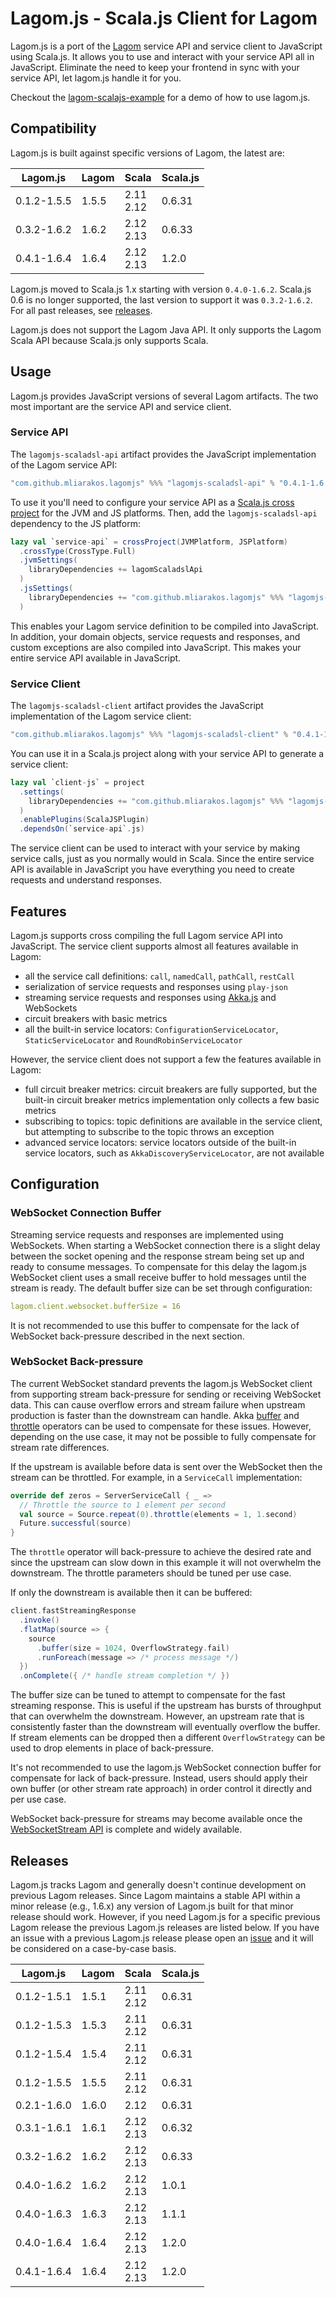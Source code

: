 # Lagom.js - Scala.js Client for Lagom

Lagom.js is a port of the [Lagom](https://www.lagomframework.com/) service API and service client to JavaScript using Scala.js. It allows you to use and interact with your service API all in JavaScript. Eliminate the need to keep your frontend in sync with your service API, let lagom.js handle it for you.

Checkout the [lagom-scalajs-example](https://github.com/mliarakos/lagom-scalajs-example) for a demo of how to use lagom.js.

## Compatibility

Lagom.js is built against specific versions of Lagom, the latest are:

| Lagom.js    | Lagom | Scala           | Scala.js |
|-------------|-------|-----------------|----------|
| 0.1.2-1.5.5 | 1.5.5 | 2.11 <br> 2.12  | 0.6.31   |
| 0.3.2-1.6.2 | 1.6.2 | 2.12 <br> 2.13  | 0.6.33   |
| 0.4.1-1.6.4 | 1.6.4 | 2.12 <br> 2.13  | 1.2.0    |

Lagom.js moved to Scala.js 1.x starting with version `0.4.0-1.6.2`. Scala.js 0.6 is no longer supported, the last version to support it was `0.3.2-1.6.2`. For all past releases, see [releases](#Releases).

Lagom.js does not support the Lagom Java API. It only supports the Lagom Scala API because Scala.js only supports Scala.

## Usage

Lagom.js provides JavaScript versions of several Lagom artifacts. The two most important are the service API and service client.

### Service API

The `lagomjs-scaladsl-api` artifact provides the JavaScript implementation of the Lagom service API:

```sbt
"com.github.mliarakos.lagomjs" %%% "lagomjs-scaladsl-api" % "0.4.1-1.6.4"
```

To use it you'll need to configure your service API as a [Scala.js cross project](https://github.com/portable-scala/sbt-crossproject) for the JVM and JS platforms. Then, add the `lagomjs-scaladsl-api` dependency to the JS platform:

```scala
lazy val `service-api` = crossProject(JVMPlatform, JSPlatform)
  .crossType(CrossType.Full)
  .jvmSettings(
    libraryDependencies += lagomScaladslApi
  )
  .jsSettings(
    libraryDependencies += "com.github.mliarakos.lagomjs" %%% "lagomjs-scaladsl-api" % "0.4.1-1.6.4"
  )
```

This enables your Lagom service definition to be compiled into JavaScript. In addition, your domain objects, service requests and responses, and custom exceptions are also compiled into JavaScript. This makes your entire service API available in JavaScript.

### Service Client

The `lagomjs-scaladsl-client` artifact provides the JavaScript implementation of the Lagom service client:

```sbt
"com.github.mliarakos.lagomjs" %%% "lagomjs-scaladsl-client" % "0.4.1-1.6.4"
```

You can use it in a Scala.js project along with your service API to generate a service client:

```scala
lazy val `client-js` = project
  .settings(
    libraryDependencies += "com.github.mliarakos.lagomjs" %%% "lagomjs-scaladsl-client" % "0.4.1-1.6.4"
  )
  .enablePlugins(ScalaJSPlugin)
  .dependsOn(`service-api`.js)
```

The service client can be used to interact with your service by making service calls, just as you normally would in Scala. Since the entire service API is available in JavaScript you have everything you need to create requests and understand responses.

## Features

Lagom.js supports cross compiling the full Lagom service API into JavaScript. The service client supports almost all features available in Lagom:
- all the service call definitions: `call`, `namedCall`, `pathCall`, `restCall`
- serialization of service requests and responses using `play-json`
- streaming service requests and responses using [Akka.js](https://github.com/akka-js/akka.js) and WebSockets
- circuit breakers with basic metrics
- all the built-in service locators: `ConfigurationServiceLocator`, `StaticServiceLocator` and `RoundRobinServiceLocator`

However, the service client does not support a few the features available in Lagom:
- full circuit breaker metrics: circuit breakers are fully supported, but the built-in circuit breaker metrics implementation only collects a few basic metrics
- subscribing to topics: topic definitions are available in the service client, but attempting to subscribe to the topic throws an exception
- advanced service locators: service locators outside of the built-in service locators, such as `AkkaDiscoveryServiceLocator`, are not available

## Configuration

### WebSocket Connection Buffer

Streaming service requests and responses are implemented using WebSockets. When starting a WebSocket connection there is a slight delay between the socket opening and the response stream being set up and ready to consume messages. To compensate for this delay the lagom.js WebSocket client uses a small receive buffer to hold messages until the stream is ready. The default buffer size can be set through configuration:

```yaml
lagom.client.websocket.bufferSize = 16
```

It is not recommended to use this buffer to compensate for the lack of WebSocket back-pressure described in the next section.

### WebSocket Back-pressure

The current WebSocket standard prevents the lagom.js WebSocket client from supporting stream back-pressure for sending or receiving WebSocket data. This can cause overflow errors and stream failure when upstream production is faster than the downstream can handle. Akka [buffer](https://doc.akka.io/docs/akka/current/stream/stream-rate.html) and [throttle](https://doc.akka.io/docs/akka/current/stream/operators/Source-or-Flow/throttle.html) operators can be used to compensate for these issues. However, depending on the use case, it may not be possible to fully compensate for stream rate differences.

If the upstream is available before data is sent over the WebSocket then the stream can be throttled. For example, in a `ServiceCall` implementation:

```scala
override def zeros = ServerServiceCall { _ =>
  // Throttle the source to 1 element per second
  val source = Source.repeat(0).throttle(elements = 1, 1.second)
  Future.successful(source)
}
```

The `throttle` operator will back-pressure to achieve the desired rate and since the upstream can slow down in this example it will not overwhelm the downstream. The throttle parameters should be tuned per use case.

If only the downstream is available then it can be buffered:

```scala
client.fastStreamingResponse
  .invoke()
  .flatMap(source => {
    source
      .buffer(size = 1024, OverflowStrategy.fail)
      .runForeach(message => /* process message */)
  })
  .onComplete({ /* handle stream completion */ })
``` 

The buffer size can be tuned to attempt to compensate for the fast streaming response. This is useful if the upstream has bursts of throughput that can overwhelm the downstream. However, an upstream rate that is consistently faster than the downstream will eventually overflow the buffer. If stream elements can be dropped then a different `OverflowStrategy` can be used to drop elements in place of back-pressure.

It's not recommended to use the lagom.js WebSocket connection buffer for compensate for lack of back-pressure. Instead, users should apply their own buffer (or other stream rate approach) in order control it directly and per use case. 

WebSocket back-pressure for streams may become available once the [WebSocketStream API](https://web.dev/websocketstream/) is complete and widely available.

## Releases

Lagom.js tracks Lagom and generally doesn't continue development on previous Lagom releases. Since Lagom maintains a stable API within a minor release (e.g., 1.6.x) any version of Lagom.js built for that minor release should work. However, if you need Lagom.js for a specific previous Lagom release the previous Lagom.js releases are listed below. If you have an issue with a previous Lagom.js release please open an [issue](https://github.com/mliarakos/lagom-js/issues) and it will be considered on a case-by-case basis.

| Lagom.js    | Lagom | Scala           | Scala.js |
|-------------|-------|-----------------|----------|
| 0.1.2-1.5.1 | 1.5.1 | 2.11 <br> 2.12  | 0.6.31   |
| 0.1.2-1.5.3 | 1.5.3 | 2.11 <br> 2.12  | 0.6.31   |
| 0.1.2-1.5.4 | 1.5.4 | 2.11 <br> 2.12  | 0.6.31   |
| 0.1.2-1.5.5 | 1.5.5 | 2.11 <br> 2.12  | 0.6.31   |
| 0.2.1-1.6.0 | 1.6.0 | 2.12            | 0.6.31   |
| 0.3.1-1.6.1 | 1.6.1 | 2.12 <br> 2.13  | 0.6.32   |
| 0.3.2-1.6.2 | 1.6.2 | 2.12 <br> 2.13  | 0.6.33   |
| 0.4.0-1.6.2 | 1.6.2 | 2.12 <br> 2.13  | 1.0.1    |
| 0.4.0-1.6.3 | 1.6.3 | 2.12 <br> 2.13  | 1.1.1    |
| 0.4.0-1.6.4 | 1.6.4 | 2.12 <br> 2.13  | 1.2.0    |
| 0.4.1-1.6.4 | 1.6.4 | 2.12 <br> 2.13  | 1.2.0    |

